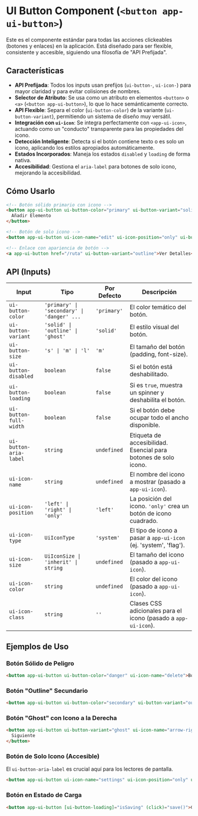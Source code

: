 <!-- File: /frontend/src/app/shared/components/ui-button/README.md -->

# UI Button Component (`<button app-ui-button>`)

Este es el componente estándar para todas las acciones clickeables (botones y enlaces) en la aplicación. Está diseñado para ser flexible, consistente y accesible, siguiendo una filosofía de "API Prefijada".

## Características

-   **API Prefijada**: Todos los inputs usan prefijos (`ui-button-`, `ui-icon-`) para mayor claridad y para evitar colisiones de nombres.
-   **Selector de Atributo**: Se usa como un atributo en elementos `<button>` o `<a>` (`<button app-ui-button>`), lo que lo hace semánticamente correcto.
-   **API Flexible**: Separa el color (`ui-button-color`) de la variante (`ui-button-variant`), permitiendo un sistema de diseño muy versátil.
-   **Integración con `ui-icon`**: Se integra perfectamente con `<app-ui-icon>`, actuando como un "conducto" transparente para las propiedades del icono.
-   **Detección Inteligente**: Detecta si el botón contiene texto o es solo un icono, aplicando los estilos apropiados automáticamente.
-   **Estados Incorporados**: Maneja los estados `disabled` y `loading` de forma nativa.
-   **Accesibilidad**: Gestiona el `aria-label` para botones de solo icono, mejorando la accesibilidad.

## Cómo Usarlo

```html
<!-- Botón sólido primario con icono -->
<button app-ui-button ui-button-color="primary" ui-button-variant="solid" ui-icon-name="plus">
  Añadir Elemento
</button>

<!-- Botón de solo icono -->
<button app-ui-button ui-icon-name="edit" ui-icon-position="only" ui-button-aria-label="Editar elemento"></button>

<!-- Enlace con apariencia de botón -->
<a app-ui-button href="/ruta" ui-button-variant="outline">Ver Detalles</a>
```

## API (Inputs)

| Input                   | Tipo                                       | Por Defecto | Descripción                                                                                             |
| ----------------------- | ------------------------------------------ | ----------- | ------------------------------------------------------------------------------------------------------- |
| `ui-button-color`       | `'primary' \| 'secondary' \| 'danger' ...` | `'primary'` | El color temático del botón.                                                                            |
| `ui-button-variant`     | `'solid' \| 'outline' \| 'ghost'`          | `'solid'`   | El estilo visual del botón.                                                                             |
| `ui-button-size`        | `'s' \| 'm' \| 'l'`                        | `'m'`       | El tamaño del botón (padding, font-size).                                                               |
| `ui-button-disabled`    | `boolean`                                  | `false`     | Si el botón está deshabilitado.                                                                         |
| `ui-button-loading`     | `boolean`                                  | `false`     | Si es `true`, muestra un spinner y deshabilita el botón.                                                |
| `ui-button-full-width`  | `boolean`                                  | `false`     | Si el botón debe ocupar todo el ancho disponible.                                                       |
| `ui-button-aria-label`  | `string`                                   | `undefined` | Etiqueta de accesibilidad. Esencial para botones de solo icono.                                         |
| `ui-icon-name`          | `string`                                   | `undefined` | El nombre del icono a mostrar (pasado a `app-ui-icon`).                                                   |
| `ui-icon-position`      | `'left' \| 'right' \| 'only'`              | `'left'`    | La posición del icono. `'only'` crea un botón de icono cuadrado.                                        |
| `ui-icon-type`          | `UiIconType`                               | `'system'`  | El tipo de icono a pasar a `app-ui-icon` (ej. 'system', 'flag').                                        |
| `ui-icon-size`          | `UiIconSize \| 'inherit' \| string`        | `undefined` | El tamaño del icono (pasado a `app-ui-icon`).                                                           |
| `ui-icon-color`         | `string`                                   | `undefined` | El color del icono (pasado a `app-ui-icon`).                                                            |
| `ui-icon-class`         | `string`                                   | `''`        | Clases CSS adicionales para el icono (pasado a `app-ui-icon`).                                          |

## Ejemplos de Uso

### Botón Sólido de Peligro

```html
<button app-ui-button ui-button-color="danger" ui-icon-name="delete">Borrar</button>
```

### Botón "Outline" Secundario

```html
<button app-ui-button ui-button-color="secondary" ui-button-variant="outline">Cancelar</button>
```

### Botón "Ghost" con Icono a la Derecha

```html
<button app-ui-button ui-button-variant="ghost" ui-icon-name="arrow-right" ui-icon-position="right">
  Siguiente
</button>
```

### Botón de Solo Icono (Accesible)

El `ui-button-aria-label` es crucial aquí para los lectores de pantalla.

```html
<button app-ui-button ui-icon-name="settings" ui-icon-position="only" ui-button-aria-label="Configuración"></button>
```

### Botón en Estado de Carga

```html
<button app-ui-button [ui-button-loading]="isSaving" (click)="save()">Guardar Cambios</button>
```
